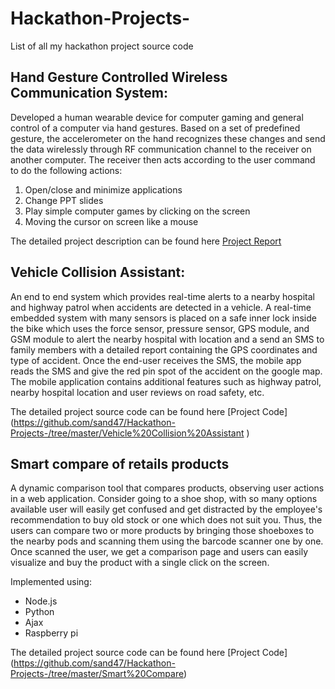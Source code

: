 # Hackathon-Projects-
List of all my hackathon project source code 

## Hand Gesture Controlled Wireless Communication System: 

Developed a human wearable device for computer gaming and general control of a computer via hand gestures. Based on a set of predefined gesture, the accelerometer on the hand recognizes these changes and send the data wirelessly through RF communication channel to the receiver on another computer. The receiver then acts according to the user command to do the following actions:

1) Open/close and minimize applications
2) Change PPT slides 
3) Play simple computer games by clicking on the screen
4) Moving the cursor on screen like a mouse

The detailed project description can be found here [Project Report](https://github.com/sand47/Hackathon-Projects-/blob/master/Hand%20Gesture%20Controlled%20Wireless%20Communication/Project%20Report.pdf)

## Vehicle Collision Assistant: 

An end to end system which provides real-time alerts to a nearby hospital and highway patrol when accidents are detected in a vehicle. A real-time embedded system with many sensors is placed on a safe inner lock inside the bike which uses the force sensor, pressure sensor, GPS module, and GSM module to alert the nearby hospital with location and a send an SMS to family members with a detailed report containing the GPS coordinates and type of accident. Once the end-user receives the SMS, the mobile app reads the SMS and give the red pin spot of the accident on the google map. The mobile application contains additional features such as highway patrol, nearby hospital location and user reviews on road safety, etc. 

The detailed project source code can be found here [Project Code] (https://github.com/sand47/Hackathon-Projects-/tree/master/Vehicle%20Collision%20Assistant )

## Smart compare of retails products 

A dynamic comparison tool that compares products, observing user actions in a web application. Consider going to a shoe shop, with so many options available user will easily get confused and get distracted by the employee's recommendation to buy old stock or one which does not suit you. Thus, the users can compare two or more products by bringing those shoeboxes to the nearby pods and scanning them using the barcode scanner one by one. Once scanned the user, we get a comparison page and users can easily visualize and buy the product with a single click on the screen. 

Implemented using:
- Node.js
- Python 
- Ajax
- Raspberry pi 

The detailed project source code can be found here [Project Code] (https://github.com/sand47/Hackathon-Projects-/tree/master/Smart%20Compare)
